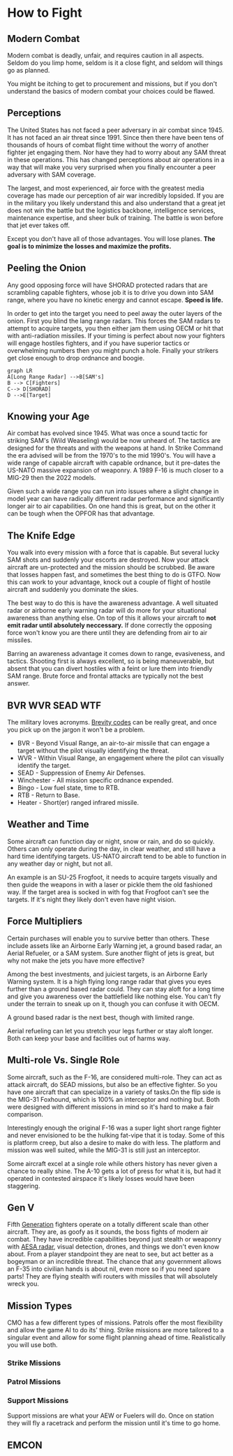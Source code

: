 # How to Fight

## Modern Combat

Modern combat is deadly, unfair, and requires caution in all aspects. Seldom do you limp home, seldom is it a close fight, and seldom will things go as planned.

You might be itching to get to procurement and missions, but if you don't understand the basics of modern combat your choices could be flawed.

## Perceptions

The United States has not faced a peer adversary in air combat since 1945. It has not faced an air threat since 1991. Since then there have been tens of thousands of hours of combat flight time without the worry of another fighter jet engaging them. Nor have they had to worry about any SAM threat in these operations. This has changed perceptions about air operations in a way that will make you very surprised when you finally encounter a peer adversary with SAM coverage.

The largest, and most experienced, air force with the greatest media coverage has made our perception of air war incredibly lopsided. If you are in the military you likely understand this and also understand that a great jet does not win the battle but the logistics backbone, intelligence services, maintenance expertise, and sheer bulk of training. The battle is won before that jet ever takes off.

Except you don't have all of those advantages. You will lose planes. **The goal is to minimize the losses and maximize the profits.**

## Peeling the Onion

Any good opposing force will have SHORAD protected radars that are scrambling capable fighters, whose job it is to drive you down into SAM range, where you have no kinetic energy and cannot escape. **Speed is life.**

In order to get into the target you need to peel away the outer layers of the onion. First you blind the lang range radars. This forces the SAM radars to attempt to acquire targets, you then either jam them using OECM or hit that with anti-radiation missiles. If your timing is perfect about now your fighters will engage hostiles fighters, and if you have superior tactics or overwhelming numbers then you might punch a hole. Finally your strikers get close enough to drop ordnance and boogie.

``` mermaid
graph LR
A[Long Range Radar] -->B[SAM's]
B --> C[Fighters]
C--> D[SHORAD]
D -->E[Target]
```

## Knowing your Age

Air combat has evolved since 1945. What was once a sound tactic for striking SAM's (Wild Weaseling) would be now unheard of. The tactics are designed for the threats and with the weapons at hand. In Strike Command the era advised will be from the 1970's to the mid 1990's. You will have a wide range of capable aircraft with capable ordnance, but it pre-dates the US-NATO massive expansion of weaponry. A 1989 F-16 is much closer to a MIG-29 then the 2022 models.

Given such a wide range you can run into issues where a slight change in model year can have radically different radar performance and significantly longer air to air capabilities. On one hand this is great, but on the other it can be tough when the OPFOR has that advantage.

## The Knife Edge

You walk into every mission with a force that is capable. But several lucky SAM shots and suddenly your escorts are destroyed. Now your attack aircraft are un-protected and the mission should be scrubbed. Be aware that losses happen fast, and sometimes the best thing to do is GTFO. Now this can work to your advantage, knock out a couple of flight of hostile aircraft and suddenly you dominate the skies.

The best way to do this is have the awareness advantage. A well situated radar or airborne early warning radar will do more for your situational awareness than anything else. On top of this it allows your aircraft to **not emit radar until absolutely neccessary.** If done correctly the opposing force won't know you are there until they are defending from air to air missiles.

Barring an awareness advantage it comes down to range, evasiveness, and tactics. Shooting first is always excellent, so is being maneuverable, but absent that you can divert hostiles with a feint or lure them into friendly SAM range. Brute force and frontal attacks are typically not the best answer.

## BVR WVR SEAD WTF

The military loves acronyms. [Brevity codes](https://en.wikipedia.org/wiki/Multiservice_tactical_brevity_code) can be really great, and once you pick up on the jargon it won't be a problem.

* BVR - Beyond Visual Range, an air-to-air missile that can engage a target without the pilot visually identifying the threat.
* WVR - Within Visual Range, an engagement where the pilot can visually identify the target.
* SEAD - Suppression of Enemy Air Defenses.
* Winchester - All mission specific ordnance expended.
* Bingo - Low fuel state, time to RTB.
* RTB - Return to Base.
* Heater - Short(er) ranged infrared missile.

## Weather and Time

Some aircraft can function day or night, snow or rain, and do so quickly. Others can only operate during the day, in clear weather, and still have a hard time identifying targets. US-NATO aircraft tend to be able to function in any weather day or night, but not all. 

An example is an SU-25 Frogfoot, it needs to acquire targets visually and then guide the weapons in with a laser or pickle them the old fashioned way. If the target area is socked in with fog that Frogfoot can't see the targets. If it's night they likely don't even have night vision.

## Force Multipliers

Certain purchases will enable you to survive better than others. These include assets like an Airborne Early Warning jet, a ground based radar, an Aerial Refueler, or a SAM system. Sure another flight of jets is great, but why not make the jets you have more effective?

Among the best investments, and juiciest targets, is an Airborne Early Warning system. It is a high flying long range radar that gives you eyes further than a ground based radar could. They can stay aloft for a long time and give you awareness over the battlefield like nothing else. You can't fly under the terrain to sneak up on it, though you can confuse it with OECM. 

A ground based radar is the next best, though with limited range. 

Aerial refueling can let you stretch your legs further or stay aloft longer. Both can keep your base and facilities out of harms way. 

## Multi-role Vs. Single Role

Some aircraft, such as the F-16, are considered multi-role. They can act as attack aircraft, do SEAD missions, but also be an effective fighter. So you have one aircraft that can specialize in a variety of tasks.On the flip side is the MIG-31 Foxhound, which is 100% an interceptor and nothing but. Both were designed with different missions in mind so it's hard to make a fair comparison. 

Interestingly enough the original F-16 was a super light short range fighter and never envisioned to be the hulking fat-vipe that it is today. Some of this is platform creep, but also a desire to make do with less. The platform and mission was well suited, while the MIG-31 is still just an interceptor.

Some aircraft excel at a single role while others history has never given a chance to really shine. The A-10 gets a lot of press for what it is, but had it operated in contested airspace it's likely losses would have been staggering. 

## Gen V

Fifth [Generation](https://en.wikipedia.org/wiki/Jet_fighter_generations) fighters operate on a totally different scale than other aircraft. They are, as goofy as it sounds, the boss fights of modern air combat. They have incredible capabilities beyond just stealth or weaponry with [AESA radar](https://en.wikipedia.org/wiki/Active_electronically_scanned_array), visual detection, drones, and things we don't even know about. From a player standpoint they are neat to see, but act better as a bogeyman or an incredible threat. The chance that any government allows an F-35 into civilian hands is about nil, even more so if you need spare parts! They are flying stealth wifi routers with missiles that will absolutely wreck you.

## Mission Types

CMO has a few different types of missions. Patrols offer the most flexibility and allow the game AI to do its' thing. Strike missions are more tailored to a singular event and allow for some flight planning ahead of time. Realistically you will use both.

### Strike Missions



### Patrol Missions

### Support Missions

Support missions are what your AEW or Fuelers will do. Once on station they will fly a racetrack and perform the mission until it's time to go home.



## EMCON
